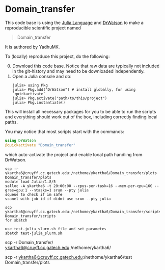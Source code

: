 # Domain_transfer

This code base is using the [Julia Language](https://julialang.org/) and
[DrWatson](https://juliadynamics.github.io/DrWatson.jl/stable/)
to make a reproducible scientific project named
> Domain_transfer

It is authored by YadhuMK.

To (locally) reproduce this project, do the following:

0. Download this code base. Notice that raw data are typically not included in the
   git-history and may need to be downloaded independently.
1. Open a Julia console and do:
   ```
   julia> using Pkg
   julia> Pkg.add("DrWatson") # install globally, for using `quickactivate`
   julia> Pkg.activate("path/to/this/project")
   julia> Pkg.instantiate()
   ```

This will install all necessary packages for you to be able to run the scripts and
everything should work out of the box, including correctly finding local paths.

You may notice that most scripts start with the commands:
```julia
using DrWatson
@quickactivate "Domain_transfer"
```
which auto-activate the project and enable local path handling from DrWatson.


```
scp -r ykartha6@cruyff.cc.gatech.edu:/nethome/ykartha6/Domain_transfer/plots Domain_transfer/plots 
module load Julia/1.8/5
salloc -A ykartha6 -t 20:00:00 --cpus-per-task=16 --mem-per-cpu=16G --gres=gpu:1 --ntasks=1 srun --pty julia
squeue to check if im safe
scanel with job id if didnt use srun --pty julia

scp ykartha6@cruyff.cc.gatech.edu:/nethome/ykartha6/Domain_transfer/scripts/output.txt Domain_transfer/scripts
for sbatch

use test-julia_slurm.sh file and set parametes
sbatch test-julia_slurm.sh

```

scp -r Domain_transfer/ ykartha6@cruyff.cc.gatech.edu:/nethome/ykartha6/


scp -r ykartha6@cruyff.cc.gatech.edu:/nethome/ykartha6/test Domain_transfer/plots 
